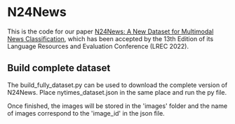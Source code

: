 # N24News
 
This is the code for our paper [N24News: A New Dataset for Multimodal News Classification](https://arxiv.org/pdf/2108.13327.pdf),
which has been accepted by the 13th Edition of its Language Resources and Evaluation Conference (LREC 2022).

## Build complete dataset

The build_fully_dataset.py can be used to download the complete version
of N24News. Place nytimes_dataset.json in the same place and run the py file.

Once finished, the images will be stored in the 'images' folder and the name 
of images correspond to the 'image_id' in the json file.